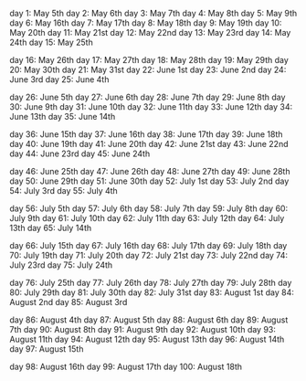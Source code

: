 day 1: May 5th
day 2: May 6th
day 3: May 7th
day 4: May 8th
day 5: May 9th
day 6: May 16th
day 7: May 17th
day 8: May 18th
day 9: May 19th
day 10: May 20th
day 11: May 21st
day 12: May 22nd
day 13: May 23rd
day 14: May 24th
day 15: May 25th

day 16: May 26th
day 17: May 27th
day 18: May 28th
day 19: May 29th
day 20: May 30th
day 21: May 31st
day 22: June 1st
day 23: June 2nd
day 24: June 3rd
day 25: June 4th

day 26: June 5th
day 27: June 6th
day 28: June 7th
day 29: June 8th
day 30: June 9th
day 31: June 10th
day 32: June 11th
day 33: June 12th
day 34: June 13th
day 35: June 14th

day 36: June 15th
day 37: June 16th
day 38: June 17th
day 39: June 18th
day 40: June 19th
day 41: June 20th
day 42: June 21st
day 43: June 22nd
day 44: June 23rd
day 45: June 24th

day 46: June 25th
day 47: June 26th
day 48: June 27th
day 49: June 28th
day 50: June 29th
day 51: June 30th
day 52: July 1st
day 53: July 2nd
day 54: July 3rd
day 55: July 4th

day 56: July 5th
day 57: July 6th
day 58: July 7th
day 59: July 8th
day 60: July 9th
day 61: July 10th
day 62: July 11th
day 63: July 12th
day 64: July 13th
day 65: July 14th

day 66: July 15th
day 67: July 16th
day 68: July 17th
day 69: July 18th
day 70: July 19th
day 71: July 20th
day 72: July 21st
day 73: July 22nd
day 74: July 23rd
day 75: July 24th

day 76: July 25th
day 77: July 26th
day 78: July 27th
day 79: July 28th
day 80: July 29th
day 81: July 30th
day 82: July 31st
day 83: August 1st
day 84: August 2nd
day 85: August 3rd

day 86: August 4th
day 87: August 5th
day 88: August 6th
day 89: August 7th
day 90: August 8th
day 91: August 9th
day 92: August 10th
day 93: August 11th
day 94: August 12th
day 95: August 13th
day 96: August 14th
day 97: August 15th

day 98: August 16th
day 99: August 17th
day 100: August 18th



